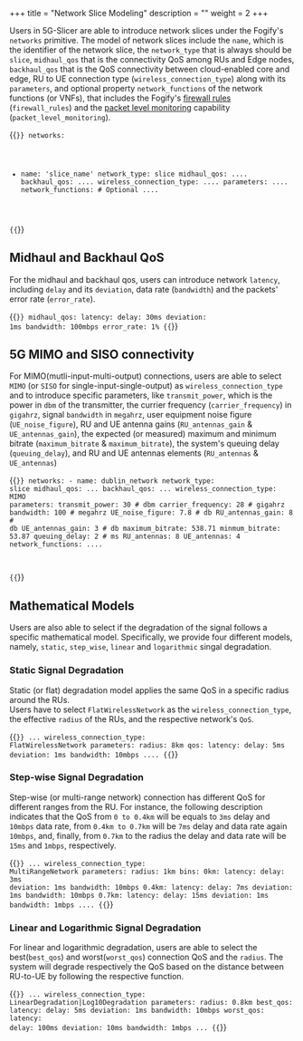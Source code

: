 +++
title = "Network Slice Modeling"
description = ""
weight = 2
+++

Users in 5G-Slicer are able to introduce network slices under the Fogify's `networks` primitive.
The model of network slices include the `name`, which is the identifier of the network slice, 
the `network_type` that is always should be `slice`, `midhaul_qos` that is the connectivity QoS among RUs and Edge nodes,
`backhaul_qos` that is the QoS connectivity between cloud-enabled core and edge, 
RU to UE connection type (`wireless_connection_type`) along with its `parameters`, and optional property `network_functions` of the network functions (or VNFs),
that includes the Fogify's [firewall rules](/fogify/network-qos.html#firewall-rules) (`firewall_rules`) and the [packet level monitoring](/fogify/network-qos.html#packet-level-monitoring) capability (`packet_level_monitoring`).

{{<code lang="yaml">}}
networks:
  - name: 'slice_name'
    network_type: slice
    midhaul_qos:
      ....
    backhaul_qos:
      ....
    wireless_connection_type: ....
    parameters:
      ....
    network_functions: # Optional
      ....
        
{{</code>}}

## Midhaul and Backhaul QoS

For the midhaul and backhaul qos, users can introduce network `latency`, including `delay` and its `deviation`, 
data rate (`bandwidth`) and the packets' error rate (`error_rate`).

{{<code lang="yaml">}}
  midhaul_qos:
      latency:
        delay: 30ms
        deviation: 1ms
      bandwidth: 100mbps
      error_rate: 1%
{{</code>}}

## 5G MIMO and SISO connectivity

For MIMO(mutli-input-multi-output) connections, users are able to select `MIMO` (or `SISO` for single-input-single-output) as `wireless_connection_type` and to introduce specific parameters, like 
`transmit_power`, which is the power in `dbm` of the transmitter, the currier frequency (`carrier_frequency`) in `gigahrz`,
 signal `bandwidth` in `megahrz`, user equipment noise figure (`UE_noise_figure`), RU and UE antenna gains (`RU_antennas_gain` & `UE_antennas_gain`),
 the expected (or measured) maximum and minimum bitrate (`maximum_bitrate` & `maximum_bitrate`), 
 the system's queuing delay (`queuing_delay`), and RU and UE antennas elements (`RU_antennas` & `UE_antennas`)


{{<code lang="yaml">}}
    networks:
      - name: dublin_network
        network_type: slice
        midhaul_qos: ...
        backhaul_qos: ...
        wireless_connection_type: MIMO
        parameters:
          transmit_power: 30  # dbm
          carrier_frequency: 28  # gigahrz
          bandwidth: 100  # megahrz
          UE_noise_figure: 7.8  # db
          RU_antennas_gain: 8 # db
          UE_antennas_gain: 3 # db
          maximum_bitrate: 538.71
          minmum_bitrate: 53.87
          queuing_delay: 2 # ms
          RU_antennas: 8
          UE_antennas: 4
        network_functions: ....
        
{{</code>}}


## Mathematical Models

Users are also able to select if the degradation of the signal follows a specific mathematical model. 
Specifically, we provide four different models, namely, `static`, `step_wise`, `linear` and `logarithmic` singal degradation.

### Static Signal Degradation
Static (or flat) degradation model applies the same QoS in a specific radius around the RUs.  
Users have to select `FlatWirelessNetwork` as the `wireless_connection_type`, the effective `radius` of the RUs, 
and the respective network's `QoS`. 

{{<code lang="yaml">}}
...
    wireless_connection_type: FlatWirelessNetwork
    parameters:
      radius: 8km
      qos:
        latency:
          delay: 5ms
          deviation: 1ms
        bandwidth: 10mbps
....
{{</code>}}

### Step-wise Signal Degradation

Step-wise (or multi-range network) connection has different QoS for different ranges from the RU. 
For instance, the following description indicates that the QoS from `0 to 0.4km` will be equals to `3ms` delay and `10mbps` data rate,
from `0.4km to 0.7km` will be `7ms` delay and data rate again `10mbps`, and, finally, from `0.7km`
 to the radius the delay and data rate will be `15ms` and `1mbps`, respectively.

{{<code lang="yaml">}}
...
    wireless_connection_type: MultiRangeNetwork
    parameters:
      radius: 1km
      bins:
          0km:
            latency:
              delay: 3ms
              deviation: 1ms
            bandwidth: 10mbps
          0.4km:
            latency:
              delay: 7ms
              deviation: 1ms
            bandwidth: 10mbps
          0.7km:
            latency:
              delay: 15ms
              deviation: 1ms
            bandwidth: 1mbps
....
{{</code>}}

### Linear and Logarithmic Signal Degradation

For linear and logarithmic degradation, users are able to select the best(`best_qos`) and worst(`worst_qos`) connection QoS 
and the `radius`. The system will degrade respectively the QoS based on the distance between RU-to-UE by following the respective function.

{{<code lang="yaml">}}
...
    wireless_connection_type: LinearDegradation|Log10Degradation
    parameters:
      radius: 0.8km
      best_qos:
        latency:
          delay: 5ms
          deviation: 1ms
        bandwidth: 10mbps
      worst_qos:
        latency:
          delay: 100ms
          deviation: 10ms
        bandwidth: 1mbps
...
{{</code>}}

